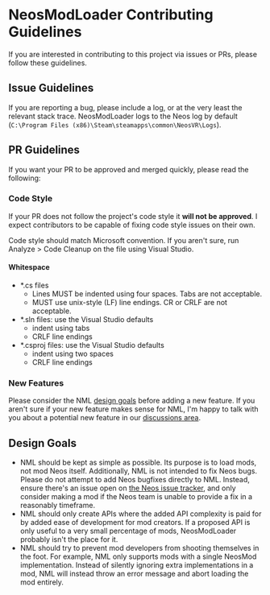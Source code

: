 # NeosModLoader Contributing Guidelines

If you are interested in contributing to this project via issues or PRs, please follow these guidelines.

## Issue Guidelines

If you are reporting a bug, please include a log, or at the very least the relevant stack trace. NeosModLoader logs to the Neos log by default (`C:\Program Files (x86)\Steam\steamapps\common\NeosVR\Logs`).

## PR Guidelines

If you want your PR to be approved and merged quickly, please read the following:

### Code Style

If your PR does not follow the project's code style it **will not be approved**. I expect contributors to be capable of fixing code style issues on their own.

Code style should match Microsoft convention. If you aren't sure, run Analyze > Code Cleanup on the file using Visual Studio.

#### Whitespace

- *.cs files
  - Lines MUST be indented using four spaces. Tabs are not acceptable.
  - MUST use unix-style (LF) line endings. CR or CRLF are not acceptable.
- *.sln files: use the Visual Studio defaults
  - indent using tabs
  - CRLF line endings
- *.csproj files: use the Visual Studio defaults
  - indent using two spaces
  - CRLF line endings

### New Features

Please consider the NML [design goals](#design-goals) before adding a new feature. If you aren't sure if your new feature makes sense for NML, I'm happy to talk with you about a potential new feature in our [discussions area](https://github.com/zkxs/NeosModLoader/discussions).

## Design Goals

- NML should be kept as simple as possible. Its purpose is to load mods, not mod Neos itself. Additionally, NML is not intended to fix Neos bugs. Please do not attempt to add Neos bugfixes directly to NML. Instead, ensure there's an issue open on [the Neos issue tracker](https://github.com/Neos-Metaverse/NeosPublic/issues), and only consider making a mod if the Neos team is unable to provide a fix in a reasonably timeframe.
- NML should only create APIs where the added API complexity is paid for by added ease of development for mod creators. If a proposed API is only useful to a very small percentage of mods, NeosModLoader probably isn't the place for it.
- NML should try to prevent mod developers from shooting themselves in the foot. For example, NML only supports mods with a single NeosMod implementation. Instead of silently ignoring extra implementations in a mod, NML will instead throw an error message and abort loading the mod entirely.
